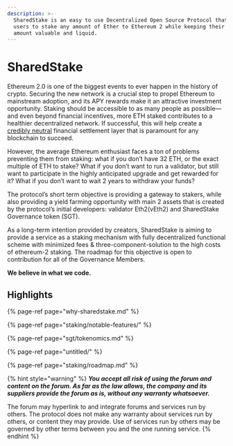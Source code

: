 ```yaml
---
description: >-
  SharedStake is an easy to use Decentralized Open Source Protocol that allows
  users to stake any amount of Ether to Ethereum 2 while keeping their staked
  amount valuable and liquid.
---
```


# SharedStake

Ethereum 2.0 is one of the biggest events to ever happen in the history of crypto. Securing the new network is a crucial step to propel Ethereum to mainstream adoption, and its APY rewards make it an attractive investment opportunity. Staking should be accessible to as many people as possible— and even beyond financial incentives, more ETH staked contributes to a healthier decentralized network. If successful, this will help create a [credibly neutral](https://nakamoto.com/credible-neutrality/) financial settlement layer that is paramount for any blockchain to succeed. 

However, the average Ethereum enthusiast faces a ton of problems preventing them from staking: what if you don’t have 32 ETH, or the exact multiple of ETH to stake? What if you don’t want to run a validator, but still want to participate in the highly anticipated upgrade and get rewarded for it? What if you don’t want to wait 2 years to withdraw your funds?

The protocol’s short term objective is providing a gateway to stakers, while also providing a yield farming opportunity with main 2 assets that is created by the protocol’s initial developers: validator Eth2\(vEth2\) and SharedStake Governance token \(SGT\).

As a long-term intention provided by creators, SharedStake is aiming to provide a service as a staking mechanism with fully decentralized functional scheme with minimized fees & three-component-solution to the high costs of ethereum-2 staking. The roadmap for this objective is open to contribution for all of the Governance Members.

**We believe in what we code.**  


## **Highlights**

{% page-ref page="why-sharedstake.md" %}

{% page-ref page="staking/notable-features/" %}

{% page-ref page="sgt/tokenomics.md" %}

{% page-ref page="untitled/" %}

{% page-ref page="staking/roadmap.md" %}

{% hint style="warning" %}
_**You accept all risk of using the forum and content on the forum. As far as the law allows, the company and its suppliers provide the forum as is, without any warranty whatsoever.**_

The forum may hyperlink to and integrate forums and services run by others. The protocol does not make any warranty about services run by others, or content they may provide. Use of services run by others may be governed by other terms between you and the one running service.
{% endhint %}

